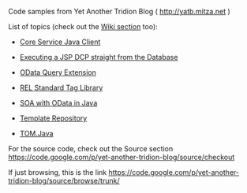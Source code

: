 Code samples from Yet Another Tridion Blog ( http://yatb.mitza.net )

List of topics (check out the [Wiki section](https://code.google.com/p/yet-another-tridion-blog/w/list) too):

  * [Core Service Java Client](https://code.google.com/p/yet-another-tridion-blog/wiki/Core_Service_Java_Client)

  * [Executing a JSP DCP straight from the Database](https://code.google.com/p/yet-another-tridion-blog/wiki/Execute_JSP_DCP_from_Database)

  * [OData Query Extension](https://code.google.com/p/yet-another-tridion-blog/wiki/OData_Query_Extension)

  * [REL Standard Tag Library](https://code.google.com/p/yet-another-tridion-blog/wiki/REL_Standard_Tag_Library)

  * [SOA with OData in Java](https://code.google.com/p/yet-another-tridion-blog/wiki/SOA_with_OData_in_Java)

  * [Template Repository](https://code.google.com/p/yet-another-tridion-blog/wiki/Template_Repository)

  * [TOM.Java](https://code.google.com/p/yet-another-tridion-blog/wiki/Tom_Java)


For the source code, check out the Source section https://code.google.com/p/yet-another-tridion-blog/source/checkout

If just browsing, this is the link https://code.google.com/p/yet-another-tridion-blog/source/browse/trunk/